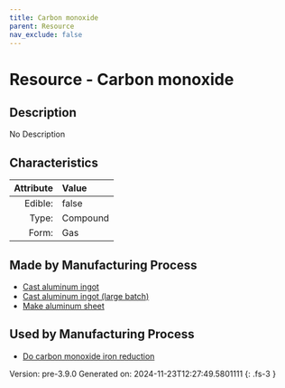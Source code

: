 ```yaml
---
title: Carbon monoxide
parent: Resource
nav_exclude: false
---
```

# Resource - Carbon monoxide

## Description
No Description

## Characteristics

| Attribute      | Value |
|--------:|:------|
|Edible:|false|
|Type:|Compound|
|Form:|Gas|
 
## Made by Manufacturing Process

- [Cast aluminum ingot](../process/cast-aluminum-ingot.html)
- [Cast aluminum ingot (large batch)](../process/cast-aluminum-ingot--large-batch-.html)
- [Make aluminum sheet](../process/make-aluminum-sheet.html)

## Used by Manufacturing Process

- [Do carbon monoxide iron reduction](../process/do-carbon-monoxide-iron-reduction.html)


    

Version: pre-3.9.0 Generated on: 2024-11-23T12:27:49.5801111
{: .fs-3 }
